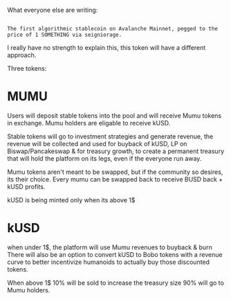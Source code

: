 What everyone else are writing:
```

The first algorithmic stablecoin on Avalanche Mainnet, pegged to the price of 1 SOMETHING via seigniorage.

```

I really have no strength to explain this, this token will have a different approach.

Three tokens:

# MUMU
Users will deposit stable tokens into the pool and will receive Mumu tokens in exchange.
Mumu holders are eligable to receive kUSD.

Stable tokens will go to investment strategies and generate revenue, 
the revenue will be collected and used for buyback of kUSD, LP on Biswap/Pancakeswap & for treasury growth, to create a permanent treasury that will hold the platform on its legs, even if the everyone run away.

Mumu tokens aren't meant to be swapped, but if the community so desires, its their choice.
Every mumu can be swapped back to receive BUSD back + kUSD profits.

kUSD is being minted only when its above 1$

# kUSD
when under 1$, the platform will use Mumu revenues to buyback & burn
There will also be an option to convert kUSD to Bobo tokens with a revenue curve to better incentivize humanoids to actually buy those discounted tokens.

When above 1$
10% will be sold to increase the treasury size
90% will go to Mumu holders.